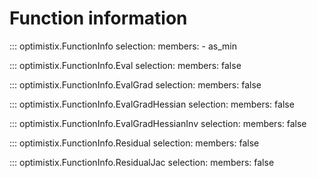 # Function information

::: optimistix.FunctionInfo
    selection:
        members:
            - as_min

::: optimistix.FunctionInfo.Eval
    selection:
        members:
            false

::: optimistix.FunctionInfo.EvalGrad
    selection:
        members:
            false

::: optimistix.FunctionInfo.EvalGradHessian
    selection:
        members:
            false

::: optimistix.FunctionInfo.EvalGradHessianInv
    selection:
        members:
            false

::: optimistix.FunctionInfo.Residual
    selection:
        members:
            false

::: optimistix.FunctionInfo.ResidualJac
    selection:
        members:
            false
